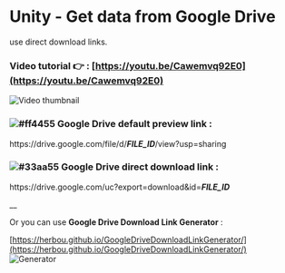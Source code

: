 # Unity - Get data from Google Drive

use direct download links.

### Video tutorial 👉 : [https://youtu.be/Cawemvq92E0](https://youtu.be/Cawemvq92E0)
![Video thumbnail](https://img.youtube.com/vi/Cawemvq92E0/0.jpg)


### ![#ff4455](https://via.placeholder.com/15/ff4455/000000?text=+) Google Drive default preview link :

https<span>://drive<span>.google<span>.com/file/d/***FILE_ID***/view?usp=sharing
  
  

### ![#33aa55](https://via.placeholder.com/15/33aa55/000000?text=+) Google Drive direct download link :

ht<span>tps://drive<span>.google<span>.com/uc?export=download&id=***FILE_ID***
  
__

Or you can use **Google Drive Download Link Generator** :

[https://herbou.github.io/GoogleDriveDownloadLinkGenerator/](https://herbou.github.io/GoogleDriveDownloadLinkGenerator/)
![Generator](https://drive.google.com/uc?export=download&id=1JJBm5mJ7bAIlSmshRioThNxNujSIaj8i)

